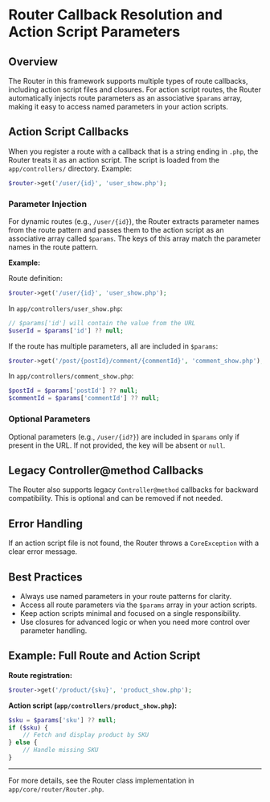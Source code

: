 # Router Callback Resolution and Action Script Parameters

## Overview

The Router in this framework supports multiple types of route callbacks, including action script files and closures. For action script routes, the Router automatically injects route parameters as an associative `$params` array, making it easy to access named parameters in your action scripts.

## Action Script Callbacks

When you register a route with a callback that is a string ending in `.php`, the Router treats it as an action script. The script is loaded from the `app/controllers/` directory. Example:

```php
$router->get('/user/{id}', 'user_show.php');
```

### Parameter Injection

For dynamic routes (e.g., `/user/{id}`), the Router extracts parameter names from the route pattern and passes them to the action script as an associative array called `$params`. The keys of this array match the parameter names in the route pattern.

**Example:**

Route definition:

```php
$router->get('/user/{id}', 'user_show.php');
```

In `app/controllers/user_show.php`:

```php
// $params['id'] will contain the value from the URL
$userId = $params['id'] ?? null;
```

If the route has multiple parameters, all are included in `$params`:

```php
$router->get('/post/{postId}/comment/{commentId}', 'comment_show.php');
```

In `app/controllers/comment_show.php`:

```php
$postId = $params['postId'] ?? null;
$commentId = $params['commentId'] ?? null;
```

### Optional Parameters

Optional parameters (e.g., `/user/{id?}`) are included in `$params` only if present in the URL. If not provided, the key will be absent or `null`.

## Legacy Controller@method Callbacks

The Router also supports legacy `Controller@method` callbacks for backward compatibility. This is optional and can be removed if not needed.

## Error Handling

If an action script file is not found, the Router throws a `CoreException` with a clear error message.

## Best Practices

- Always use named parameters in your route patterns for clarity.
- Access all route parameters via the `$params` array in your action scripts.
- Keep action scripts minimal and focused on a single responsibility.
- Use closures for advanced logic or when you need more control over parameter handling.

## Example: Full Route and Action Script

**Route registration:**

```php
$router->get('/product/{sku}', 'product_show.php');
```

**Action script (`app/controllers/product_show.php`):**

```php
$sku = $params['sku'] ?? null;
if ($sku) {
    // Fetch and display product by SKU
} else {
    // Handle missing SKU
}
```

---

For more details, see the Router class implementation in `app/core/router/Router.php`.
